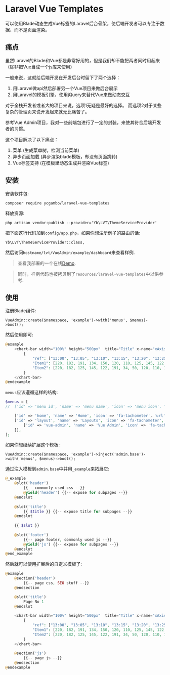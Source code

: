 
# Laravel Vue Templates

可以使用Blade动态生成Vue标签的Laravel后台骨架，使后端开发者可以专注于数据、而不是页面渲染。

## 痛点

虽然Laravel的Blade和Vue都是非常好用的，但是我们却不能把两者同时用起来（除非把Vue当成一个js库来使用）

一般来说，这就给后端开发在开发后台时留下了两个选择：

1. 用Laravel做api然后部署另一个Vue项目来做后台展示
2. 用Laravel的模板引擎，使用jQuery来替代Vue来做动态交互

对于全栈开发者或者大的项目来说，选项1无疑是最好的选择。
而选项2对于某些复杂的管理页来说开发起来就无比痛苦了。

参考Vue Admin项目，我对一些前端包进行了一定的封装，来使其符合后端开发者的习惯。

这个项目解决了以下痛点：
1. 菜单 (生成菜单树，检测当前菜单)
2. 异步页面加载 (异步渲染blade模板，却没有页面跳转)
3. Vue标签支持 (在模板里动态生成并渲染Vue标签)

## 安装

安装软件包:

    composer require ycgambo/laravel-vue-templates
   
释放资源:

    php artisan vendor:publish --provider='Yb\LVT\ThemeServiceProvider'
    
把下面这行代码加到`config/app.php`，如果你想注册例子的路由的话:

    Yb\LVT\ThemeServiceProvider::class,

然后访问`hostname/lvt/VueAdmin/example/dashboard`来查看样例.

> 查看我部署的一个在线[Demo](http://lvt.notee.cc/lvt/VueAdmin/example/dashboard).

> 同时，样例代码也被拷贝到了`resources/laravel-vue-templates`中以供参考.

## 使用

注册Blade组件:

    VueAdmin::create($namespace, 'example')->with('menus', $menus)->boot();

然后使用即可:

```php
@example
    <chart-bar width="100%" height="500px"  title="Title" x-name="xAxis" y-name="yAxis">
        {
            "ref": ["13:00", "13:05", "13:10", "13:15", "13:20", "13:25", "13:30", "13:35", "13:40", "13:45", "13:50", "13:55"],
            "Item1": [220, 182, 191, 134, 150, 120, 110, 125, 145, 122, 165, 122],
            "Item2": [220, 182, 125, 145, 122, 191, 34, 50, 120, 110, 165, 122]
        }
    </chart-bar>
@endexample
```

`menus`应该遵循这样的结构: 

```php
$menus = [
//  ['id' => 'menu id', 'name' => 'menu name', 'icon' => 'menu icon'，'url' => 'which url to redirect', 'sub' => 'for sub menus', ],

    ['id' => 'home', 'name' => 'Home', 'icon' => 'fa-tachometer'，'url' => '/home', ],
    ['id' => 'layout', 'name' => 'Layouts', 'icon' => 'fa-tachometer', 'sub' => [
        ['id' => 'vue-admin', 'name' => 'Vue Admin', 'icon' => 'fa-tachometer'，'url' => '/layout/vue-admin', ],
    ]],
];
```

如果你想继续扩展这个模板:

    VueAdmin::create($namespace, 'example')->inject('admin.base')->with('menus', $menus)->boot();

通过注入模板到`admin.base`中并用`_example`来拓展它:

```php
@_example
    @slot('header')
        {{-- commonly used css --}}
        @yield('header') {{-- expose for subpages --}}
    @endslot
    
    @slot('title')
        {{ $title }} {{-- expose title for subpages --}}
    @endslot
    
    {{ $slot }}
    
    @slot('footer')
        {{-- page footer, commonly used js --}}
        @yield('js') {{-- expose for subpages --}}
    @endslot
@end_example
```

然后就可以使用扩展后的自定义模板了:

```php
@example
    @section('header')
        {{-- page css, SEO stuff --}}
    @endsection

    @slot('title')
        Page No 1
    @endslot
    
    <chart-bar width="100%" height="500px"  title="Title" x-name="xAxis" y-name="yAxis">
        {
            "ref": ["13:00", "13:05", "13:10", "13:15", "13:20", "13:25", "13:30", "13:35", "13:40", "13:45", "13:50", "13:55"],
            "Item1": [220, 182, 191, 134, 150, 120, 110, 125, 145, 122, 165, 122],
            "Item2": [220, 182, 125, 145, 122, 191, 34, 50, 120, 110, 165, 122]
        }
    </chart-bar>
    
    @section('js')
        {{-- page js --}}
    @endsection
@endexample
```
